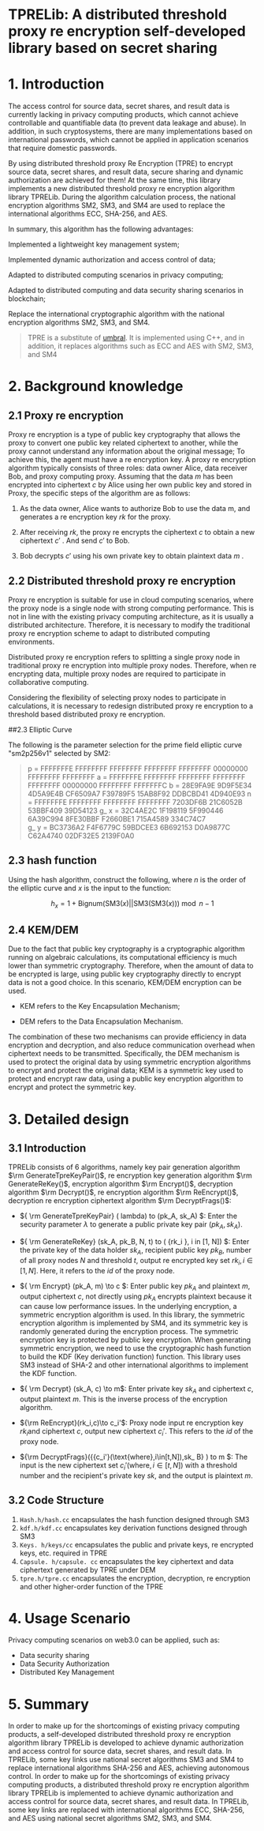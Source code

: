 # TPRELib: A distributed threshold proxy re encryption self-developed library based on secret sharing

# 1. Introduction

The access control for source data, secret shares, and result data is currently lacking in privacy computing products, which cannot achieve controllable and quantifiable data (to prevent data leakage and abuse). In addition, in such cryptosystems, there are many implementations based on international passwords, which cannot be applied in application scenarios that require domestic passwords.

By using distributed threshold proxy Re Encryption (TPRE) to encrypt source data, secret shares, and result data, secure sharing and dynamic authorization are achieved for them! At the same time, this library implements a new distributed threshold proxy re encryption algorithm library TPRELib. During the algorithm calculation process, the national encryption algorithms SM2, SM3, and SM4 are used to replace the international algorithms ECC, SHA-256, and AES.

In summary, this algorithm has the following advantages:

Implemented a lightweight key management system;

Implemented dynamic authorization and access control of data;

Adapted to distributed computing scenarios in privacy computing;

Adapted to distributed computing and data security sharing scenarios in blockchain;

Replace the international cryptographic algorithm with the national encryption algorithms SM2, SM3, and SM4.

>TPRE is a substitute of [umbral](https://github.com/nucypher/umbral-doc/blob/master/umbral-doc.pdf). It is implemented using C++, and in addition, it replaces algorithms such as ECC and AES with SM2, SM3, and SM4

# 2. Background knowledge

## 2.1 Proxy re encryption

Proxy re encryption is a type of public key cryptography that allows the proxy to convert one public key related ciphertext to another, while the proxy cannot understand any information about the original message; To achieve this, the agent must have a re encryption key. A proxy re encryption algorithm typically consists of three roles: data owner Alice, data receiver Bob, and proxy computing proxy. Assuming that the data $m$ has been encrypted into ciphertext $c$ by Alice using her own public key and stored in Proxy, the specific steps of the algorithm are as follows:

1. As the data owner, Alice wants to authorize Bob to use the data m, and generates a re encryption key $rk$ for the proxy.

2. After receiving $rk$, the proxy re encrypts the ciphertext $c$ to obtain a new ciphertext $c'$ . And send $c'$ to Bob.

3. Bob decrypts $c'$ using his own private key to obtain plaintext data $m$ .

## 2.2 Distributed threshold proxy re encryption

Proxy re encryption is suitable for use in cloud computing scenarios, where the proxy node is a single node with strong computing performance. This is not in line with the existing privacy computing architecture, as it is usually a distributed architecture. Therefore, it is necessary to modify the traditional proxy re encryption scheme to adapt to distributed computing environments.

Distributed proxy re encryption refers to splitting a single proxy node in traditional proxy re encryption into multiple proxy nodes. Therefore, when re encrypting data, multiple proxy nodes are required to participate in collaborative computing.

Considering the flexibility of selecting proxy nodes to participate in calculations, it is necessary to redesign distributed proxy re encryption to a threshold based distributed proxy re encryption.

##2.3 Elliptic Curve

The following is the parameter selection for the prime field elliptic curve "sm2p256v1" selected by SM2:

>p = FFFFFFFE FFFFFFFF FFFFFFFF FFFFFFFF FFFFFFFF 00000000 FFFFFFFF FFFFFFFF
>a = FFFFFFFE FFFFFFFF FFFFFFFF FFFFFFFF FFFFFFFF 00000000 FFFFFFFF FFFFFFFC
>b = 28E9FA9E 9D9F5E34 4D5A9E4B CF6509A7 F39789F5 15AB8F92 DDBCBD41 4D940E93
>n = FFFFFFFE FFFFFFFF FFFFFFFF FFFFFFFF 7203DF6B 21C6052B 53BBF409 39D54123
>g_ x = 32C4AE2C 1F198119 5F990446 6A39C994 8FE30BBF F2660BE1 715A4589 334C74C7\
>g_ y = BC3736A2 F4F6779C 59BDCEE3 6B692153 D0A9877C C62A4740 02DF32E5 2139F0A0

## 2.3  hash function

Using the hash algorithm, construct the following, where $n$ is the order of the elliptic curve and $x$ is the input to the function:

$$h_ x = 1 + \text{Bignum(SM3}(x)||\text{SM3(SM3(}x))) \bmod n-1$$

## 2.4 KEM/DEM

Due to the fact that public key cryptography is a cryptographic algorithm running on algebraic calculations, its computational efficiency is much lower than symmetric cryptography. Therefore, when the amount of data to be encrypted is large, using public key cryptography directly to encrypt data is not a good choice. In this scenario, KEM/DEM encryption can be used.

- KEM refers to the Key Encapsulation Mechanism;

- DEM refers to the Data Encapsulation Mechanism.

The combination of these two mechanisms can provide efficiency in data encryption and decryption, and also reduce communication overhead when ciphertext needs to be transmitted. Specifically, the DEM mechanism is used to protect the original data by using symmetric encryption algorithms to encrypt and protect the original data; KEM is a symmetric key used to protect and encrypt raw data, using a public key encryption algorithm to encrypt and protect the symmetric key.

# 3. Detailed design
## 3.1 Introduction
TPRELib consists of 6 algorithms, namely key pair generation algorithm $\rm GenerateTpreKeyPair()$, re encryption key generation algorithm $\rm GenerateReKey()$, encryption algorithm $\rm Encrypt()$, decryption algorithm $\rm Decrypt()$, re encryption algorithm $\rm ReEncrypt()$, decryption re encryption ciphertext algorithm $\rm DecryptFrags()$:

- ${ \rm GenerateTpreKeyPair} ( lambda)  to (pk_A, sk_A) $: Enter the security parameter $\lambda$ to generate a public private key pair $(pk_A, sk_A)$.
- ${ \rm GenerateReKey} (sk_A, pk_B, N, t)  to ( {rk_i }, i  in [1, N]) $: Enter the private key of the data holder $sk_ A$, recipient public key $pk_ B$, number of all proxy nodes $N$ and threshold $t$, output re encrypted key set ${rk_i }, i  \in [1, N]$. Here, it refers to the $id$ of the proxy node.
- ${ \rm Encrypt} (pk_A, m)  \to c $: Enter public key $pk_ A$ and plaintext $m$, output ciphertext $c$, not directly using $pk_ A$ encrypts plaintext because it can cause low performance issues. In the underlying encryption, a symmetric encryption algorithm is used. In this library, the symmetric encryption algorithm is implemented by SM4, and its symmetric key is randomly generated during the encryption process. The symmetric encryption key is protected by public key encryption. When generating symmetric encryption, we need to use the cryptographic hash function to build the KDF (Key derivation function) function. This library uses SM3 instead of SHA-2 and other international algorithms to implement the KDF function.
- ${ \rm Decrypt} (sk_A, c)  \to m$: Enter private key $sk_ A$ and ciphertext $c$, output plaintext $m$. This is the inverse process of the encryption algorithm.

- ${\rm ReEncrypt}(rk_i,c)\to c_i'$: Proxy node input re encryption key $rk_ i$and ciphertext $c$, output new ciphertext $c_ i'$. This refers to the $id$ of the proxy node.
- ${\rm DecryptFrags}({{c_i'}(\text{where},i\in[t,N]),sk_ B} )  to m $: The input is the new ciphertext set ${c_i '} ( \text {where}, i  \in [t, N])$ with a threshold number and the recipient's private key $sk$, and the output is plaintext $m$.

## 3.2 Code Structure

1. `Hash.h/hash.cc` encapsulates the hash function designed through SM3
2. `kdf.h/kdf.cc` encapsulates key derivation functions designed through SM3
3. `Keys. h/keys/cc` encapsulates the public and private keys, re encrypted keys, etc. required in TPRE
4. `Capsule. h/capsule. cc` encapsulates the key ciphertext and data ciphertext generated by TPRE under DEM
5. `tpre.h/tpre.cc` encapsulates the encryption, decryption, re encryption and other higher-order function of the TPRE
# 4.  Usage Scenario
Privacy computing scenarios on web3.0 can be applied, such as:

- Data security sharing
- Data Security Authorization
- Distributed Key Management

# 5. Summary
In order to make up for the shortcomings of existing privacy computing products, a self-developed distributed threshold proxy re encryption algorithm library TPRELib is developed to achieve dynamic authorization and access control for source data, secret shares, and result data. In TPRELib, some key links use national secret algorithms SM3 and SM4 to replace international algorithms SHA-256 and AES, achieving autonomous control. In order to make up for the shortcomings of existing privacy computing products, a distributed threshold proxy re encryption algorithm library TPRELib is implemented to achieve dynamic authorization and access control for source data, secret shares, and result data. In TPRELib, some key links are replaced with international algorithms ECC, SHA-256, and AES using national secret algorithms SM2, SM3, and SM4.
